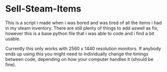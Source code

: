 # Sell-Steam-Items
This is a script i made when i was bored and was tired of all the items i had in my steam inventory. There are still plenty of things to add aswell as fix, however this is a base python file that i was able to code and i find a bit usable.



Currently this only works with 2560 x 1440 resolution monitors. If anybody ends up using this you might need to individually change the timings between code, depending on how your computer handles it (should be fine). 
